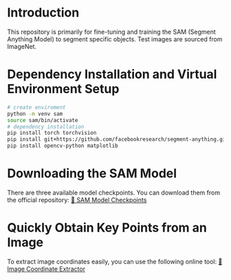 # Introduction
This repository is primarily for fine-tuning and training the SAM (Segment Anything Model) to segment specific objects. Test images are sourced from ImageNet.

# Dependency Installation and Virtual Environment Setup
```bash
# create enviroment
python -m venv sam
source sam/bin/activate
# dependency installation
pip install torch torchvision
pip install git+https://github.com/facebookresearch/segment-anything.git
pip install opencv-python matplotlib
```
# Downloading the SAM Model
There are three available model checkpoints. You can download them from the official repository:
[🔗 SAM Model Checkpoints](https://github.com/facebookresearch/segment-anything?tab=readme-ov-file#model-checkpoints)

# Quickly Obtain Key Points from an Image
To extract image coordinates easily, you can use the following online tool:
[🔗 Image Coordinate Extractor](https://uutool.cn/img-coord/)


